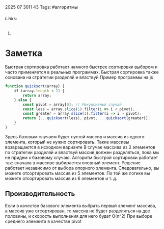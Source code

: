 2025 07 3011 43
Tags: #алгоритмы 
###### Links: 
1) 
# Заметка
Быстрая сортировка работает намного быстрее сортировки выбором и часто применяется в реальных программах. Быстрая сортировка также основана на стратегии разделяй и властвуй
Пример программы на js
```js
function quicksort(array) {  
    if (array.length < 2) {  
        return array;  
    } else {  
        const pivot = array[0]; // Рекурсивный случай  
        const less = array.slice(1).filter(i => i < pivot);  
        const greater = array.slice(1).filter(i => i > pivot);  
        return [...quicksort(less), pivot, ...quicksort(greater)];  
    }  
}
```
Здесь базовым случаем будет пустой массив и массив из одного элемента, который не нужно сортировать. Такие массивы возвращаются в исходном варианте
В случае массива из 3 элементов по стратегии разделяй и властвуй массив должен разделяться, пока мы не придем к базовому случаю. Алгоритм быстрой сортировки работает так: сначала в массиве выбирается опорный элемент. Решение работает независимо от выбора опорного элемента. Следовательно, вы можете отсортировать массив из 5 элементов. По той же логике вы можете отсортировать массив из 6 элементов и т. д.
## Производительность
Если в качестве базового элемента выбрать первый элемент массива, а массив уже отсортирован, то массив не будет разделяться на две половины, и скорость выполнения для него будет O(n^2)
При выборе среднего элемента в качестве pivot 